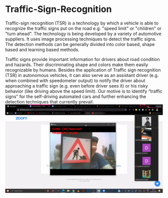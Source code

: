 # Traffic-Sign-Recognition
Traffic-sign recognition (TSR) is a technology by which a vehicle is able to recognize the traffic signs put on the road e.g. "speed limit" or "children" or "turn ahead". The technology is being developed by a variety of automotive suppliers. It uses image processing techniques to detect the traffic signs. The detection methods can be generally divided into color based, shape based and learning based methods.

Traffic signs provide important information for drivers about road condition and hazards. Their discriminating shape and colors make them easily recognizable by humans. Besides the application of Traffic sign recognition (TSR) in autonomous vehicles, it can also serve as an assistant driver (e.g. when combined with speedometer output) to notify the driver about approaching a traffic sign (e.g. even before driver sees it) or his risky behavior (like driving above the speed limit). Our motive is to identify “traffic signs” for the self-driving automated cars and further enhancing the detection techniques that currently prevail.
![RoadWorkImage](/Images/RoadWork_TSR.png)
